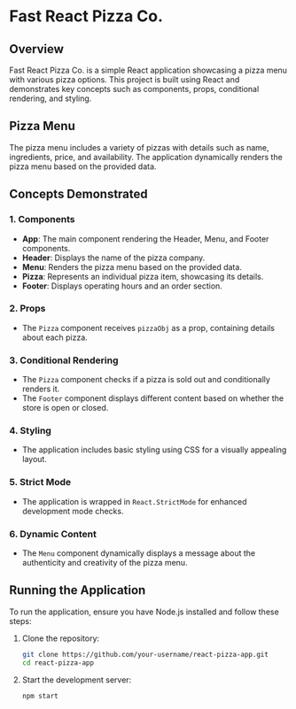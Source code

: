 # Fast React Pizza Co.

## Overview

Fast React Pizza Co. is a simple React application showcasing a pizza menu with various pizza options. This project is built using React and demonstrates key concepts such as components, props, conditional rendering, and styling.

## Pizza Menu

The pizza menu includes a variety of pizzas with details such as name, ingredients, price, and availability. The application dynamically renders the pizza menu based on the provided data.

## Concepts Demonstrated

### 1. Components

- **App**: The main component rendering the Header, Menu, and Footer components.
- **Header**: Displays the name of the pizza company.
- **Menu**: Renders the pizza menu based on the provided data.
- **Pizza**: Represents an individual pizza item, showcasing its details.
- **Footer**: Displays operating hours and an order section.

### 2. Props

- The `Pizza` component receives `pizzaObj` as a prop, containing details about each pizza.

### 3. Conditional Rendering

- The `Pizza` component checks if a pizza is sold out and conditionally renders it.
- The `Footer` component displays different content based on whether the store is open or closed.

### 4. Styling

- The application includes basic styling using CSS for a visually appealing layout.

### 5. Strict Mode

- The application is wrapped in `React.StrictMode` for enhanced development mode checks.

### 6. Dynamic Content

- The `Menu` component dynamically displays a message about the authenticity and creativity of the pizza menu.

## Running the Application

To run the application, ensure you have Node.js installed and follow these steps:

1. Clone the repository:

   ```bash
   git clone https://github.com/your-username/react-pizza-app.git
   cd react-pizza-app
   ```

2. Start the development server:
    ```bash
    npm start
    ```
